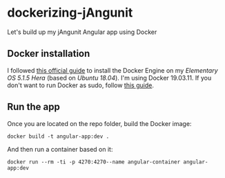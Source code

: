 # dockerizing-jAngunit
Let's build up my jAngunit Angular app using Docker

## Docker installation
I followed [this official guide](https://docs.docker.com/engine/install/ubuntu/#install-using-the-repository) to install the Docker Engine on my _Elementary OS 5.1.5 Hera_ (based on _Ubuntu 18.04_). I'm using Docker 19.03.11. If you don't want to run Docker as sudo, follow [this guide](https://docs.docker.com/engine/install/linux-postinstall/#manage-docker-as-a-non-root-user).

## Run the app
Once you are located on the repo folder, build the Docker image:
```
docker build -t angular-app:dev .
```
And then run a container based on it:
```
docker run --rm -ti -p 4270:4270--name angular-container angular-app:dev
```